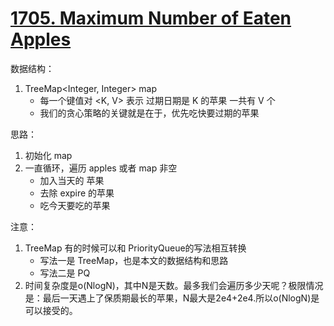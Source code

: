 # [1705. Maximum Number of Eaten Apples](https://leetcode.com/problems/maximum-number-of-eaten-apples/)

数据结构：

1. TreeMap<Integer, Integer> map
   - 每一个键值对 <K, V> 表示 过期日期是 K 的苹果 一共有 V 个
   - 我们的贪心策略的关键就是在于，优先吃快要过期的苹果
  
思路：

1. 初始化 map
2. 一直循环，遍历 apples 或者 map 非空
   - 加入当天的 苹果
   - 去除 expire 的苹果
   - 吃今天要吃的苹果

注意：

1. TreeMap 有的时候可以和 PriorityQueue的写法相互转换
   - 写法一是 TreeMap，也是本文的数据结构和思路
   - 写法二是 PQ
2. 时间复杂度是o(NlogN)，其中N是天数。最多我们会遍历多少天呢？极限情况是：最后一天遇上了保质期最长的苹果，N最大是2e4+2e4.所以o(NlogN)是可以接受的。
  
